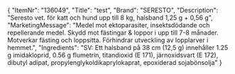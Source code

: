 {
  "ItemNr": "136049",
  "Title": "test",
  "Brand": "SERESTO",
  "Description": "Seresto vet. för katt och hund upp till 8 kg, halsband 1,25 g + 0,56 g",
  "MarketingMessage": "Medel mot ektoparasiter, insektsdödande och repellerande medel. Skydd mot fästingar & loppor i upp till 7-8 månader. Motverkar fästing och loppsitta. Förhindrar utveckling av lopplarver i hemmet.",
  "Ingredients": "SV: Ett halsband på 38 cm (12,5 g) innehåller 1.25 g imidakloprid, 0.56 g flumetrin, titandioxid (E 171), järnoxidsvart (E 172), dibutyl adipat, propylenglykoldikaprylokaprat, epoxiderad sojabönsolja"
}